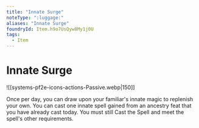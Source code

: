 ```yaml
---
title: "Innate Surge"
noteType: ":luggage:"
aliases: "Innate Surge"
foundryId: Item.h9o7UsQyw8My1j0U
tags:
  - Item
---
```


# Innate Surge
![[systems-pf2e-icons-actions-Passive.webp|150]]

Once per day, you can draw upon your familiar's innate magic to replenish your own. You can cast one innate spell gained from an ancestry feat that you have already cast today. You must still Cast the Spell and meet the spell's other requirements.
